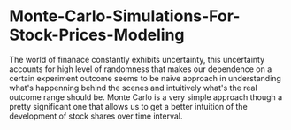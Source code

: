# Monte-Carlo-Simulations-For-Stock-Prices-Modeling

The world of finanace constantly exhibits uncertainty, this uncertainty accounts for high level of randomness that makes our dependence on a certain experiment outcome seems to be naive approach in understanding what's happenning behind the scenes and intuitively what's the real outcome range should be. Monte Carlo is a very simple approach though a pretty significant one that allows us to get a better intuition of the development of stock shares over time interval.
